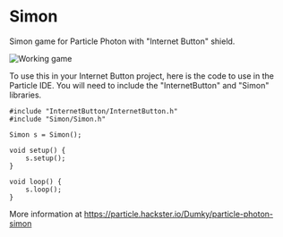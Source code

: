 # Simon
Simon game for Particle Photon with "Internet Button" shield.

![Working game](https://hackster.imgix.net/uploads/cover_image/file/66545/IMG_1479.JPG?w=1600&h=1200&fit=crop&fm=jpg&s=7302fc96bb3cf34b1f39f8915fbdf099)

To use this in your Internet Button project, here is the code to use in the Particle IDE. You will need to include the "InternetButton" and "Simon" libraries.

```
#include "InternetButton/InternetButton.h"
#include "Simon/Simon.h"

Simon s = Simon();

void setup() {
    s.setup();   
}

void loop() {
    s.loop();
}
```

More information at https://particle.hackster.io/Dumky/particle-photon-simon
